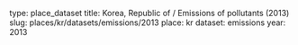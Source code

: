 type: place_dataset
title: Korea, Republic of / Emissions of pollutants (2013)
slug: places/kr/datasets/emissions/2013
place: kr
dataset: emissions
year: 2013
